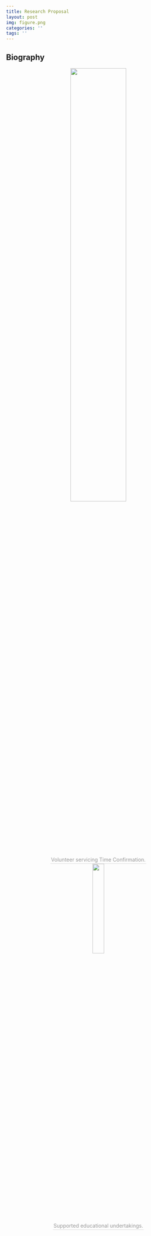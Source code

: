 ```yaml
---
title: Research Proposal
layout: post
img: figure.png
categories: ''
tags: ''
---
```

## Biography
<center>
<img src="{{site.baseurl}}/assets/img/volun.jpg" width="55%" height="55%" /><br>
<div style="color:orange; border-bottom: 1px solid #d9d9d9;
    display: inline-block;
    color: #999;
    padding: 2px;">Volunteer servicing Time Confirmation.</div><br>
</center>

<center>
<img src="{{site.baseurl}}/assets/img/friends.jpg" width="25%" height="25%" /><br>
<div style="color:orange; border-bottom: 1px solid #d9d9d9;
    display: inline-block;
    color: #999;
    padding: 2px;">Supported educational undertakings.</div><br>
</center>
